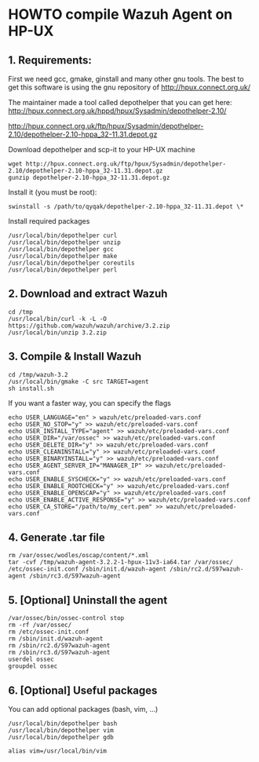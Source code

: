 # HOWTO compile Wazuh Agent on HP-UX


## 1. Requirements:

First we need gcc, gmake, ginstall and many other gnu tools.
The best to get this software is using the gnu repository of http://hpux.connect.org.uk/

The maintainer made a tool called depothelper that you can get here:
http://hpux.connect.org.uk/hppd/hpux/Sysadmin/depothelper-2.10/

http://hpux.connect.org.uk/ftp/hpux/Sysadmin/depothelper-2.10/depothelper-2.10-hppa_32-11.31.depot.gz

Download depothelper and scp-it to your HP-UX machine

```
wget http://hpux.connect.org.uk/ftp/hpux/Sysadmin/depothelper-2.10/depothelper-2.10-hppa_32-11.31.depot.gz
gunzip depothelper-2.10-hppa_32-11.31.depot.gz
```

Install it (you must be root):
```
swinstall -s /path/to/qyqak/depothelper-2.10-hppa_32-11.31.depot \*
````

Install required packages
```
/usr/local/bin/depothelper curl
/usr/local/bin/depothelper unzip
/usr/local/bin/depothelper gcc
/usr/local/bin/depothelper make
/usr/local/bin/depothelper coreutils
/usr/local/bin/depothelper perl
```

## 2. Download and extract Wazuh

```
cd /tmp
/usr/local/bin/curl -k -L -O https://github.com/wazuh/wazuh/archive/3.2.zip
/usr/local/bin/unzip 3.2.zip
```

## 3. Compile & Install Wazuh

```
cd /tmp/wazuh-3.2
/usr/local/bin/gmake -C src TARGET=agent
sh install.sh
```

If you want a faster way, you can specify the flags

```
echo USER_LANGUAGE="en" > wazuh/etc/preloaded-vars.conf
echo USER_NO_STOP="y" >> wazuh/etc/preloaded-vars.conf
echo USER_INSTALL_TYPE="agent" >> wazuh/etc/preloaded-vars.conf
echo USER_DIR="/var/ossec" >> wazuh/etc/preloaded-vars.conf
echo USER_DELETE_DIR="y" >> wazuh/etc/preloaded-vars.conf
echo USER_CLEANINSTALL="y" >> wazuh/etc/preloaded-vars.conf
echo USER_BINARYINSTALL="y" >> wazuh/etc/preloaded-vars.conf
echo USER_AGENT_SERVER_IP="MANAGER_IP" >> wazuh/etc/preloaded-vars.conf
echo USER_ENABLE_SYSCHECK="y" >> wazuh/etc/preloaded-vars.conf
echo USER_ENABLE_ROOTCHECK="y" >> wazuh/etc/preloaded-vars.conf
echo USER_ENABLE_OPENSCAP="y" >> wazuh/etc/preloaded-vars.conf
echo USER_ENABLE_ACTIVE_RESPONSE="y" >> wazuh/etc/preloaded-vars.conf
echo USER_CA_STORE="/path/to/my_cert.pem" >> wazuh/etc/preloaded-vars.conf
```

## 4. Generate .tar file


```
rm /var/ossec/wodles/oscap/content/*.xml
tar -cvf /tmp/wazuh-agent-3.2.2-1-hpux-11v3-ia64.tar /var/ossec/ /etc/ossec-init.conf /sbin/init.d/wazuh-agent /sbin/rc2.d/S97wazuh-agent /sbin/rc3.d/S97wazuh-agent
```

## 5. [Optional] Uninstall the agent

```
/var/ossec/bin/ossec-control stop
rm -rf /var/ossec/
rm /etc/ossec-init.conf
rm /sbin/init.d/wazuh-agent
rm /sbin/rc2.d/S97wazuh-agent
rm /sbin/rc3.d/S97wazuh-agent
userdel ossec
groupdel ossec
```


## 6. [Optional] Useful packages

You can add optional packages (bash, vim, ...)

```
/usr/local/bin/depothelper bash
/usr/local/bin/depothelper vim
/usr/local/bin/depothelper gdb

alias vim=/usr/local/bin/vim
```
